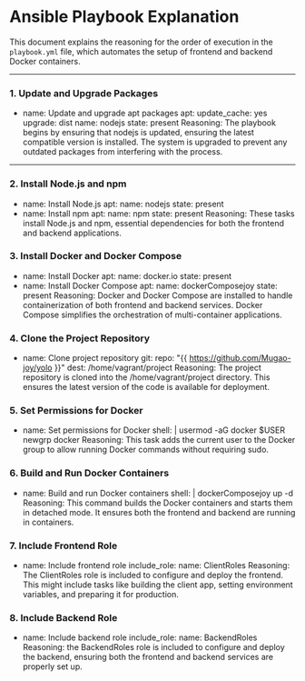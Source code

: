 # Ansible Playbook Explanation

This document explains the reasoning for the order of execution in the `playbook.yml` file, which automates the setup of frontend and backend Docker containers.

---

### 1. **Update and Upgrade Packages**

- name: Update and upgrade apt packages
  apt:
    update_cache: yes
    upgrade: dist
    name: nodejs
    state: present
Reasoning: The playbook begins by ensuring that nodejs is updated, ensuring the latest compatible version is installed. The system is upgraded to prevent any outdated packages from interfering with the process.

---
### 2. **Install Node.js and npm**


- name: Install Node.js
  apt:
    name: nodejs
    state: present
- name: Install npm
  apt:
    name: npm
    state: present
Reasoning: These tasks install Node.js and npm, essential dependencies for both the frontend and backend applications.

### 3. **Install Docker and Docker Compose**

- name: Install Docker
  apt:
    name: docker.io
    state: present
- name: Install Docker Compose
  apt:
    name: dockerComposejoy
    state: present
Reasoning: Docker and Docker Compose are installed to handle containerization of both frontend and backend services. Docker Compose simplifies the orchestration of multi-container applications.

### 4. **Clone the Project Repository**

- name: Clone project repository
  git:
    repo: "{{ https://github.com/Mugao-joy/yolo }}"
    dest: /home/vagrant/project
Reasoning: The project repository is cloned into the /home/vagrant/project directory. This ensures the latest version of the code is available for deployment.

### 5. **Set Permissions for Docker**

- name: Set permissions for Docker
  shell: |
    usermod -aG docker $USER
    newgrp docker
Reasoning: This task adds the current user to the Docker group to allow running Docker commands without requiring sudo.

### 6. **Build and Run Docker Containers**

- name: Build and run Docker containers
  shell: |
    dockerComposejoy up -d
Reasoning: This command builds the Docker containers and starts them in detached mode. It ensures both the frontend and backend are running in containers.

### 7. **Include Frontend Role**

- name: Include frontend role
  include_role:
    name: ClientRoles
Reasoning: The ClientRoles role is included to configure and deploy the frontend. This might include tasks like building the client app, setting environment variables, and preparing it for production.

### 8. **Include Backend Role**

- name: Include backend role
  include_role:
    name: BackendRoles
Reasoning: the BackendRoles role is included to configure and deploy the backend, ensuring both the frontend and backend services are properly set up.